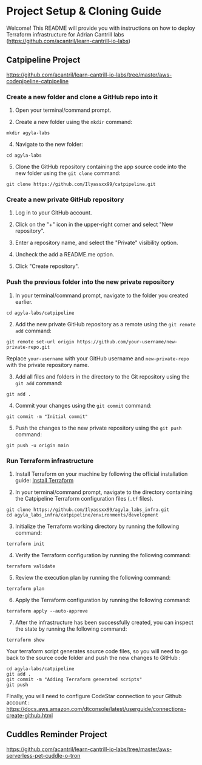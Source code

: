 # Project Setup & Cloning Guide

Welcome! This README will provide you with instructions on how to deploy Terraform infrastructure for Adrian Cantrill labs (https://github.com/acantril/learn-cantrill-io-labs)

## Catpipeline Project

https://github.com/acantril/learn-cantrill-io-labs/tree/master/aws-codepipeline-catpipeline

### Create a new folder and clone a GitHub repo into it

1. Open your terminal/command prompt.

3. Create a new folder using the `mkdir` command:
```
mkdir agyla-labs
```

4. Navigate to the new folder:
```
cd agyla-labs
```

5. Clone the GitHub repository containing the app source code into the new folder using the `git clone` command:
```
git clone https://github.com/Ilyassxx99/catpipeline.git
```

### Create a new private GitHub repository

1. Log in to your GitHub account.

2. Click on the "+" icon in the upper-right corner and select "New repository".

3. Enter a repository name, and select the "Private" visibility option.

4. Uncheck the add a README.me option.

5. Click "Create repository".

### Push the previous folder into the new private repository

1. In your terminal/command prompt, navigate to the folder you created earlier.
```
cd agyla-labs/catpipeline
```

2. Add the new private GitHub repository as a remote using the `git remote add` command:
```
git remote set-url origin https://github.com/your-username/new-private-repo.git
```
Replace `your-username` with your GitHub username and `new-private-repo` with the private repository name.

3. Add all files and folders in the directory to the Git repository using the `git add` command:
```
git add .
```

4. Commit your changes using the `git commit` command:
```
git commit -m "Initial commit"
```

5. Push the changes to the new private repository using the `git push` command:
```
git push -u origin main
```

### Run Terraform infrastructure

1. Install Terraform on your machine by following the official installation guide: [Install Terraform](https://learn.hashicorp.com/tutorials/terraform/install-cli)

2. In your terminal/command prompt, navigate to the directory containing the Catpipeline Terraform configuration files (`.tf` files).
```
git clone https://github.com/Ilyassxx99/agyla_labs_infra.git
cd agyla_labs_infra/catpipeline/environments/development
```

3. Initialize the Terraform working directory by running the following command:
```
terraform init
```

4. Verify the Terraform configuration by running the following command:
```
terraform validate
```

5. Review the execution plan by running the following command:
```
terraform plan
```

6. Apply the Terraform configuration by running the following command:
```
terraform apply --auto-approve
```

7. After the infrastructure has been successfully created, you can inspect the state by running the following command:
```
terraform show
```

Your terraform script generates source code files, so you will need to go back to the source code folder and push the new changes to GitHub :
```
cd agyla-labs/catpipeline
git add .
git commit -m "Adding Terraform generated scripts"
git push
```

Finally, you will need to configure CodeStar connection to your Github account : https://docs.aws.amazon.com/dtconsole/latest/userguide/connections-create-github.html


## Cuddles Reminder Project

https://github.com/acantril/learn-cantrill-io-labs/tree/master/aws-serverless-pet-cuddle-o-tron

